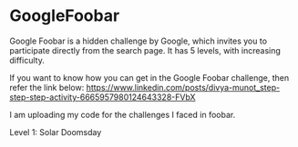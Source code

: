 # GoogleFoobar
Google Foobar is a hidden challenge by Google, which invites you to participate directly from the search page. It has 5 levels, with increasing difficulty.

If you want to know how you can get in the Google Foobar challenge, then refer the link below:
https://www.linkedin.com/posts/divya-munot_step-step-step-activity-6665957980124643328-FVbX


I am uploading my code for the challenges I faced in foobar.

Level 1:
  Solar Doomsday
  
